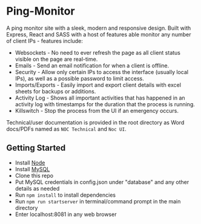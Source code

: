 # Ping-Monitor

A ping monitor site with a sleek, modern and responsive design. Built with Express, React and SASS with a host of features able monitor any number of client IPs - features include:

  * Websockets - No need to ever refresh the page as all client status visible on the page are real-time.
  * Emails - Send an email notification for when a client is offline.
  * Security - Allow only certain IPs to access the interface (usually local IPs), as well as a possible password to limit access.
  * Imports/Exports - Easily import and export client details with excel sheets for backups or additions.
  * Activity Log - Shows all important activities that has happened in an activity log with timestamps for the duration that the process is running.
  * Killswitch - Stop the process from the UI if an emergency occurs.

Technical/user documentation is provided in the root directory as Word docs/PDFs named as `NOC Technical` and `Noc UI`.

## Getting Started

  * Install [Node](https://nodejs.org/en/)
  * Install [MySQL](https://www.mysql.com/products/community/)
  * Clone this repo
  * Put MySQL credentials in config.json under "database" and any other details as needed
  * Run `npm install` to install dependencies
  * Run `npm run startserver` in terminal/command prompt in the main directory
  * Enter localhost:8081 in any web browser
